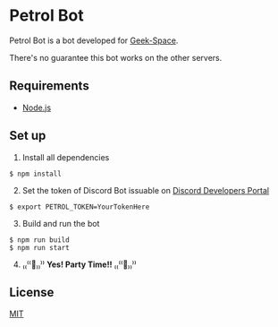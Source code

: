 # Petrol Bot

Petrol Bot is a bot developed for [Geek-Space](https://discord.gg/e9TftCK).

There's no guarantee this bot works on the other servers.

## Requirements

- [Node.js](https://nodejs.org/)

## Set up

1. Install all dependencies

  ```
  $ npm install
  ```

2. Set the token of Discord Bot issuable on [Discord Developers Portal](https://discordapp.com/developers/)

  ```
  $ export PETROL_TOKEN=YourTokenHere
  ```

3. Build and run the bot

  ```
  $ npm run build
  $ npm run start
  ```

4. ₍₍⁽⁽:tada:₎₎⁾⁾ **Yes! Party Time!!** ₍₍⁽⁽:sushi:₎₎⁾⁾

## License

[MIT](LICENSE)
